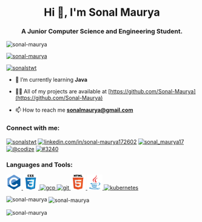 <h1 align="center">Hi 👋, I'm Sonal Maurya</h1>
<h3 align="center">A Junior Computer Science and Engineering Student.</h3>

<p align="left"> <img src="https://komarev.com/ghpvc/?username=sonal-maurya&label=Profile%20views&color=0e75b6&style=flat" alt="sonal-maurya" /> </p>

<p align="left"> <a href="https://github.com/ryo-ma/github-profile-trophy"><img src="https://github-profile-trophy.vercel.app/?username=sonal-maurya" alt="sonal-maurya" /></a> </p>

<p align="left"> <a href="https://twitter.com/sonalstwt" target="blank"><img src="https://img.shields.io/twitter/follow/sonalstwt?logo=twitter&style=for-the-badge" alt="sonalstwt" /></a> </p>

- 🌱 I’m currently learning **Java**

- 👨‍💻 All of my projects are available at [https://github.com/Sonal-Maurya](https://github.com/Sonal-Maurya)

- 📫 How to reach me **sonalmaurya@gmail.com**

<h3 align="left">Connect with me:</h3>
<p align="left">
<a href="https://twitter.com/sonalstwt" target="blank"><img align="center" src="https://raw.githubusercontent.com/rahuldkjain/github-profile-readme-generator/master/src/images/icons/Social/twitter.svg" alt="sonalstwt" height="30" width="40" /></a>
<a href="https://linkedin.com/in/linkedin.com/in/sonal-maurya172602" target="blank"><img align="center" src="https://raw.githubusercontent.com/rahuldkjain/github-profile-readme-generator/master/src/images/icons/Social/linked-in-alt.svg" alt="linkedin.com/in/sonal-maurya172602" height="30" width="40" /></a>
<a href="https://instagram.com/sonal_maurya17" target="blank"><img align="center" src="https://raw.githubusercontent.com/rahuldkjain/github-profile-readme-generator/master/src/images/icons/Social/instagram.svg" alt="sonal_maurya17" height="30" width="40" /></a>
<a href="https://hashnode.com/@codize" target="blank"><img align="center" src="https://raw.githubusercontent.com/rahuldkjain/github-profile-readme-generator/master/src/images/icons/Social/hashnode.svg" alt="@codize" height="30" width="40" /></a>
<a href="https://discord.gg/#3240" target="blank"><img align="center" src="https://raw.githubusercontent.com/rahuldkjain/github-profile-readme-generator/master/src/images/icons/Social/discord.svg" alt="#3240" height="30" width="40" /></a>
</p>

<h3 align="left">Languages and Tools:</h3>
<p align="left"> <a href="https://www.cprogramming.com/" target="_blank" rel="noreferrer"> <img src="https://raw.githubusercontent.com/devicons/devicon/master/icons/c/c-original.svg" alt="c" width="40" height="40"/> </a> <a href="https://www.w3schools.com/css/" target="_blank" rel="noreferrer"> <img src="https://raw.githubusercontent.com/devicons/devicon/master/icons/css3/css3-original-wordmark.svg" alt="css3" width="40" height="40"/> </a> <a href="https://cloud.google.com" target="_blank" rel="noreferrer"> <img src="https://www.vectorlogo.zone/logos/google_cloud/google_cloud-icon.svg" alt="gcp" width="40" height="40"/> </a> <a href="https://git-scm.com/" target="_blank" rel="noreferrer"> <img src="https://www.vectorlogo.zone/logos/git-scm/git-scm-icon.svg" alt="git" width="40" height="40"/> </a> <a href="https://www.w3.org/html/" target="_blank" rel="noreferrer"> <img src="https://raw.githubusercontent.com/devicons/devicon/master/icons/html5/html5-original-wordmark.svg" alt="html5" width="40" height="40"/> </a> <a href="https://www.java.com" target="_blank" rel="noreferrer"> <img src="https://raw.githubusercontent.com/devicons/devicon/master/icons/java/java-original.svg" alt="java" width="40" height="40"/> </a> <a href="https://kubernetes.io" target="_blank" rel="noreferrer"> <img src="https://www.vectorlogo.zone/logos/kubernetes/kubernetes-icon.svg" alt="kubernetes" width="40" height="40"/> </a> </p>

<p><img align="left" src="https://github-readme-stats.vercel.app/api/top-langs?username=sonal-maurya&show_icons=true&locale=en&layout=compact" alt="sonal-maurya" /></p>

<p>&nbsp;<img align="center" src="https://github-readme-stats.vercel.app/api?username=sonal-maurya&show_icons=true&locale=en" alt="sonal-maurya" /></p>

<p><img align="center" src="https://github-readme-streak-stats.herokuapp.com/?user=sonal-maurya&" alt="sonal-maurya" /></p>
